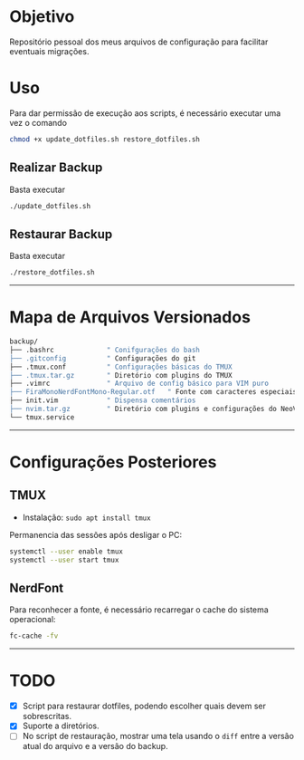# Objetivo
Repositório pessoal dos meus arquivos de configuração para facilitar eventuais migrações.

# Uso
Para dar permissão de execução aos scripts, é necessário executar uma vez o comando 
```sh
chmod +x update_dotfiles.sh restore_dotfiles.sh
```

## Realizar Backup
Basta executar 
```sh
./update_dotfiles.sh
```

## Restaurar Backup
Basta executar
```sh
./restore_dotfiles.sh
```

---

# Mapa de Arquivos Versionados

```bash
backup/
├── .bashrc             " Conifgurações do bash
├── .gitconfig          " Configurações do git
├── .tmux.conf          " Configurações básicas do TMUX
├── .tmux.tar.gz        " Diretório com plugins do TMUX
├── .vimrc              " Arquivo de config básico para VIM puro
├── FiraMonoNerdFontMono-Regular.otf   " Fonte com caracteres especiais
├── init.vim            " Dispensa comentários
├── nvim.tar.gz         " Diretório com plugins e configurações do NeoVIM
└── tmux.service
```

---

# Configurações Posteriores

## TMUX

* Instalação: `sudo apt install tmux`

Permanencia das sessões após desligar o PC:

```sh
systemctl --user enable tmux
systemctl --user start tmux
```

## NerdFont

Para reconhecer a fonte, é necessário recarregar o cache do sistema operacional:

```bash
fc-cache -fv
```

---

# TODO
- [x] Script para restaurar dotfiles, podendo escolher quais devem ser sobrescritas.
- [x] Suporte a diretórios.
- [ ] No script de restauração, mostrar uma tela usando o `diff` entre a versão atual do arquivo e a versão do backup.

